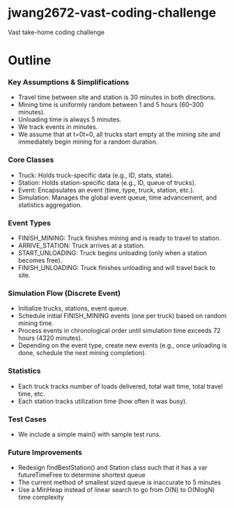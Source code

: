 # jwang2672-vast-coding-challenge
Vast take-home coding challenge

# Outline

### Key Assumptions & Simplifications
* Travel time between site and station is 30 minutes in both directions.
* Mining time is uniformly random between 1 and 5 hours (60–300 minutes).
* Unloading time is always 5 minutes.
* We track events in minutes.
* We assume that at t=0t=0, all trucks start empty at the mining site and immediately begin mining for a random duration.

### Core Classes
* Truck: Holds truck-specific data (e.g., ID, stats, state).
* Station: Holds station-specific data (e.g., ID, queue of trucks).
* Event: Encapsulates an event (time, type, truck, station, etc.).
* Simulation: Manages the global event queue, time advancement, and statistics aggregation.

### Event Types
* FINISH_MINING: Truck finishes mining and is ready to travel to station.
* ARRIVE_STATION: Truck arrives at a station.
* START_UNLOADING: Truck begins unloading (only when a station becomes free).
* FINISH_UNLOADING: Truck finishes unloading and will travel back to site.

### Simulation Flow (Discrete Event)
* Initialize trucks, stations, event queue.
* Schedule initial FINISH_MINING events (one per truck) based on random mining time.
* Process events in chronological order until simulation time exceeds 72 hours (4320 minutes).
* Depending on the event type, create new events (e.g., once unloading is done, schedule the next mining completion).

### Statistics
* Each truck tracks number of loads delivered, total wait time, total travel time, etc.
* Each station tracks utilization time (how often it was busy).

### Test Cases
* We include a simple main() with sample test runs.

### Future Improvements
* Redesign findBestStation() and Station class such that it has a var futureTimeFree to determine shortest queue
* The current method of smallest sized queue is inaccurate to 5 minutes
* Use a MinHeap instead of linear search to go from O(N) to O(NlogN) time complexity